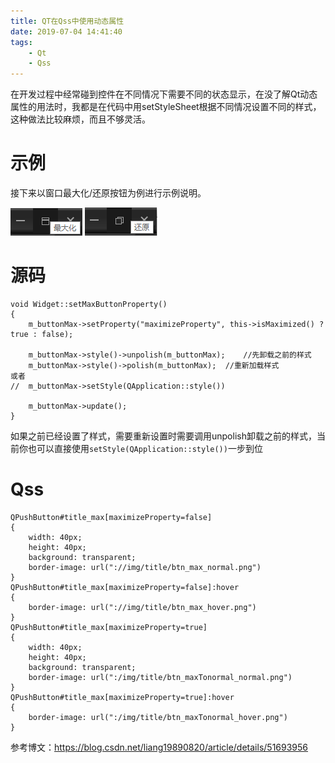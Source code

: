 ```yaml
---
title: QT在Qss中使用动态属性
date: 2019-07-04 14:41:40
tags:
	- Qt
	- Qss
---
```


在开发过程中经常碰到控件在不同情况下需要不同的状态显示，在没了解Qt动态属性的用法时，我都是在代码中用setStyleSheet根据不同情况设置不同的样式，这种做法比较麻烦，而且不够灵活。

# 示例
接下来以窗口最大化/还原按钮为例进行示例说明。

![正常状态](qt-qss-dynamic-property/正常状态.png) ![最大化](qt-qss-dynamic-property/最大化.png)


<!--more-->


# 源码
```
void Widget::setMaxButtonProperty()
{
	m_buttonMax->setProperty("maximizeProperty", this->isMaximized() ? true : false);

	m_buttonMax->style()->unpolish(m_buttonMax);	//先卸载之前的样式
	m_buttonMax->style()->polish(m_buttonMax);	//重新加载样式
或者
//	m_buttonMax->setStyle(QApplication::style())	

	m_buttonMax->update();
}
```
如果之前已经设置了样式，需要重新设置时需要调用unpolish卸载之前的样式，当前你也可以直接使用`setStyle(QApplication::style())`一步到位

# Qss
```
QPushButton#title_max[maximizeProperty=false]
{
	width: 40px;
	height: 40px;
	background: transparent;
	border-image: url("://img/title/btn_max_normal.png")
}
QPushButton#title_max[maximizeProperty=false]:hover
{
	border-image: url("://img/title/btn_max_hover.png")
}
QPushButton#title_max[maximizeProperty=true]
{
	width: 40px;
	height: 40px;
	background: transparent;
	border-image: url(":/img/title/btn_maxTonormal_normal.png")
}
QPushButton#title_max[maximizeProperty=true]:hover
{
	border-image: url(":/img/title/btn_maxTonormal_hover.png")
}
```

参考博文：https://blog.csdn.net/liang19890820/article/details/51693956